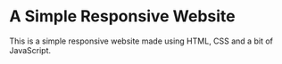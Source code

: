 # A Simple Responsive Website

This is a simple responsive website made using HTML, CSS and a bit of JavaScript.
